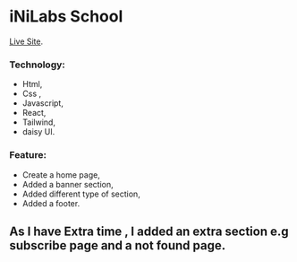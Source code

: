 # iNiLabs School

[Live Site](https://github.com/facebook/create-react-app).

### Technology:

- Html,
- Css ,
- Javascript,
- React,
- Tailwind,
- daisy UI.

### Feature:

- Create a home page,
- Added a banner section,
- Added different type of section,
- Added a footer.

## As I have Extra time , I added an extra section e.g subscribe page and a not found page.
